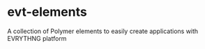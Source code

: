 # evt-elements
A collection of Polymer elements to easily create applications with EVRYTHNG platform

